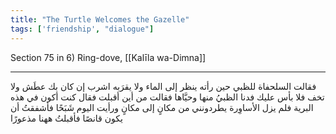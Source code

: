 ```yaml
---
title: "The Turtle Welcomes the Gazelle"
tags: ['friendship', "dialogue"]
---
```


 Section 75 in 6) Ring-dove, [[Kalīla wa-Dimna]]

---
فقالت السلحفاة للظبي حين رأته ينظر إلى الماء ولا يقرَبه اشرب إن كان بك عطَش ولا تخف فلا بأس عليك فدنا الظبيُ منها وحيَّاها فقالت من أين أقبلت فقال كنت أكون في هذه البرية فلم يزل الأساوِرة يطردونني من مكانٍ إلى مكانٍ ورأيت اليوم شَبَحًا فأشفقتُ أن يكون قانصًا فأقبلتُ ههنا مذعورًا
